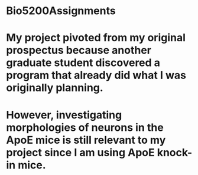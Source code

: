 # Bio5200Assignments

# My project pivoted from my original prospectus because another graduate student discovered a program that already did what I was originally planning. 
# However, investigating morphologies of neurons in the ApoE mice is still relevant to my project since I am using ApoE knock-in mice. 
